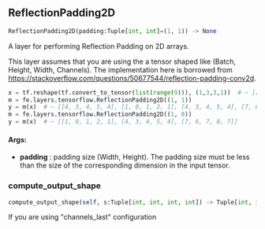 ## ReflectionPadding2D
```python
ReflectionPadding2D(padding:Tuple[int, int]=(1, 1)) -> None
```
A layer for performing Reflection Padding on 2D arrays.

This layer assumes that you are using the a tensor shaped like (Batch, Height, Width, Channels).
The implementation here is borrowed from https://stackoverflow.com/questions/50677544/reflection-padding-conv2d.

```python
x = tf.reshape(tf.convert_to_tensor(list(range(9))), (1,3,3,1))  # ~ [[0, 1, 2], [3, 4, 5], [6, 7, 8]]
m = fe.layers.tensorflow.ReflectionPadding2D((1, 1))
y = m(x)  # ~ [[4, 3, 4, 5, 4], [1, 0, 1, 2, 1], [4, 3, 4, 5, 4], [7, 6, 7, 8, 7], [4, 3, 4, 5, 4]]
m = fe.layers.tensorflow.ReflectionPadding2D((1, 0))
y = m(x)  # ~ [[1, 0, 1, 2, 1], [4, 3, 4, 5, 4], [7, 6, 7, 8, 7]]
```


#### Args:

* **padding** :  padding size (Width, Height). The padding size must be less than the size of the corresponding        dimension in the input tensor.

### compute_output_shape
```python
compute_output_shape(self, s:Tuple[int, int, int, int]) -> Tuple[int, int, int, int]
```
If you are using "channels_last" configuration